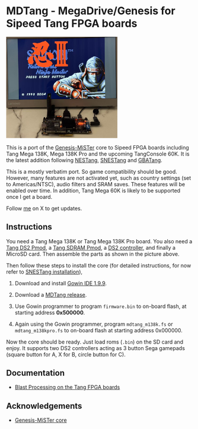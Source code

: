 
# MDTang - MegaDrive/Genesis for Sipeed Tang FPGA boards

<img src='doc/mdtang-0.1.jpg' width="300" />

This is a port of the [Genesis-MiSTer](https://github.com/MiSTer-devel/Genesis_MiSTer) core to Sipeed FPGA boards including Tang Mega 138K, Mega 138K Pro and the upcoming TangConsole 60K. It is the latest addition following [NESTang](https://github.com/nand2mario/nestang), [SNESTang](https://github.com/nand2mario/snestang) and [GBATang](https://github.com/nand2mario/gbatang).

This is a mostly verbatim port. So game compatibility should be good. However, many features are not activated yet, such as country settings (set to Americas/NTSC), audio filters and SRAM saves. These features will be enabled over time. In addition, Tang Mega 60K is likely to be supported once I get a board.

Follow [me](https://x.com/nand2mario) on X to get updates.

## Instructions

You need a Tang Mega 138K or Tang Mega 138K Pro board. You also need a [Tang DS2 Pmod](https://wiki.sipeed.com/hardware/en/tang/tang-PMOD/FPGA_PMOD.html), a [Tang SDRAM Pmod](https://wiki.sipeed.com/hardware/en/tang/tang-PMOD/FPGA_PMOD.html), a [DS2 controller](https://en.wikipedia.org/wiki/DualShock), and finally a MicroSD card. Then assemble the parts as shown in the picture above.

Then follow these steps to install the core (for detailed instructions, for now refer to [SNESTang installation](https://github.com/nand2mario/snestang/blob/main/doc/installation.md)),

1. Download and install [Gowin IDE 1.9.9](https://cdn.gowinsemi.com.cn/Gowin_V1.9.9_x64_win.zip).

2. Download a [MDTang release](https://github.com/nand2mario/mdtang/releases).

3. Use Gowin programmer to program `firmware.bin` to on-board flash, at starting address **0x500000**.

4. Again using the Gowin programmer, program `mdtang_m138k.fs` or `mdtang_m138kpro.fs` to on-board flash at starting address 0x000000.

Now the core should be ready. Just load roms (`.bin`) on the SD card and enjoy. It supports two DS2 controllers acting as 3 button Sega gamepads (square button for A, X for B, circle button for C).

## Documentation

* [Blast Processing on the Tang FPGA boards](https://nand2mario.github.io/posts/2024/mdtang/)

## Acknowledgements
* [Genesis-MiSTer core](https://github.com/MiSTer-devel/Genesis_MiSTer)
